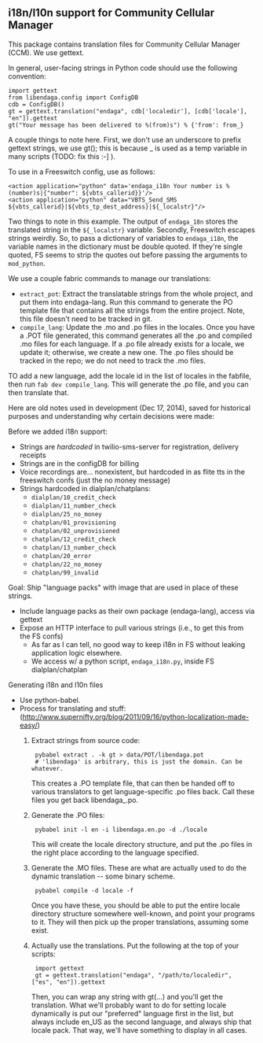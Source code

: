 i18n/l10n support for Community Cellular Manager
------------------------------------------------

This package contains translation files for Community Cellular Manager
(CCM). We use gettext.

In general, user-facing strings in Python code should use the following convention:

    import gettext
    from libendaga.config import ConfigDB
    cdb = ConfigDB()
    gt = gettext.translation("endaga", cdb['localedir'], [cdb['locale'], "en"]).gettext
    gt("Your message has been delivered to %(from)s") % {'from': from_}

A couple things to note here. First, we don't use an underscore to prefix gettext strings,
we use gt(); this is because _ is used as a temp variable in many scripts (TODO: fix this :-] ).

To use in a Freeswitch config, use as follows:

    <action application="python" data='endaga_i18n Your number is %(number)s|{"number": ${vbts_callerid}}'/>
    <action application="python" data="VBTS_Send_SMS ${vbts_callerid}|${vbts_tp_dest_address}|${_localstr}"/>

Two things to note in this example. The output of `endaga_18n` stores
the translated string in the `${_localstr}` variable.
Secondly, Freeswitch escapes strings weirdly.
So, to pass a dictionary of variables to `endaga_i18n`,
the variable names in the dictionary must be double quoted.
If they're single quoted, FS seems to strip the quotes out
before passing the arguments to `mod_python`.

We use a couple fabric commands to manage our translations:

- `extract_pot`: Extract the translatable strings from the whole project, and put them into endaga-lang.
  Run this command to generate the PO template file that contains all the strings from the entire project.
  Note, this file doesn't need to be tracked in git.
- `compile_lang`: Update the .mo and .po files in the locales.
  Once you have a .POT file generated, this command generates all the .po and compiled .mo files for each language.
  If a .po file already exists for a locale, we update it; otherwise, we create a new one.
  The .po files should be tracked in the repo; we do not need to track the .mo files.

TO add a new language, add the locale id in the list of locales in the fabfile,
then run `fab dev compile_lang`. This will generate the .po file, and you can then translate that.

Here are old notes used in development (Dec 17, 2014),
saved for historical purposes and understanding why certain decisions were made:

Before we added i18n support:
- Strings are *hardcoded* in twilio-sms-server for registration, delivery receipts
- Strings are in the configDB for billing
- Voice recordings are... nonexistent,
  but hardcoded in as flite tts in the freeswitch confs (just the no money message)
- Strings hardcoded in dialplan/chatplans:
    - `dialplan/10_credit_check`
    - `dialplan/11_number_check`
    - `dialplan/25_no_money`
    - `chatplan/01_provisioning`
    - `chatplan/02_unprovisioned`
    - `chatplan/12_credit_check`
    - `chatplan/13_number_check`
    - `chatplan/20_error`
    - `chatplan/22_no_money`
    - `chatplan/99_invalid`

Goal: Ship "language packs" with image that are used in place of these strings.
- Include language packs as their own package (endaga-lang), access via gettext
- Expose an HTTP interface to pull various strings (i.e., to get this from the FS confs)
    - As far as I can tell, no good way to keep i18n in FS without leaking
      application logic elsewhere.
    - We access w/ a python script, `endaga_i18n.py`, inside FS dialplan/chatplan

Generating i18n and l10n files
- Use python-babel.
- Process for translating and stuff: (http://www.supernifty.org/blog/2011/09/16/python-localization-made-easy/)
    1) Extract strings from source code:

            pybabel extract . -k gt > data/POT/libendaga.pot
            # 'libendaga' is arbitrary, this is just the domain. Can be whatever.

       This creates a .PO template file, that can then be handed off to various
       translators to get language-specific .po files back. Call these files
       you get back libendaga_<lang>.po.

    2) Generate the .PO files:

            pybabel init -l en -i libendaga.en.po -d ./locale

       This will create the locale directory structure, and put the .po files
       in the right place according to the language specified.

    3) Generate the .MO files. These are what are actually used to do the
       dynamic translation -- some binary scheme.

            pybabel compile -d locale -f

       Once you have these, you should be able to put the entire locale
       directory structure somewhere well-known, and point your programs to it.
       They will then pick up the proper translations, assuming some exist.

    4) Actually use the translations. Put the following at the top of your scripts:

            import gettext
            gt = gettext.translation("endaga", "/path/to/localedir", ["es", "en"]).gettext

       Then, you can wrap any string with gt(...) and you'll get the
       translation. What we'll probably want to do for setting locale
       dynamically is put our "preferred" language first in the list, but
       always include en_US as the second language, and always ship that locale
       pack. That way, we'll have something to display in all cases.
